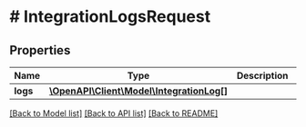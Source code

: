 # # IntegrationLogsRequest

## Properties

Name | Type | Description | Notes
------------ | ------------- | ------------- | -------------
**logs** | [**\OpenAPI\Client\Model\IntegrationLog[]**](IntegrationLog.md) |  |

[[Back to Model list]](../../README.md#models) [[Back to API list]](../../README.md#endpoints) [[Back to README]](../../README.md)
